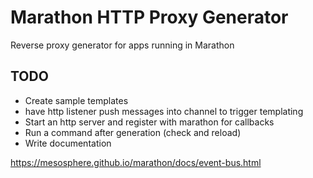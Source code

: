 Marathon HTTP Proxy Generator
===================

Reverse proxy generator for apps running in Marathon

## TODO

* Create sample templates
* have http listener push messages into channel to trigger templating
* Start an http server and register with marathon for callbacks
* Run a command after generation (check and reload)
* Write documentation

https://mesosphere.github.io/marathon/docs/event-bus.html

